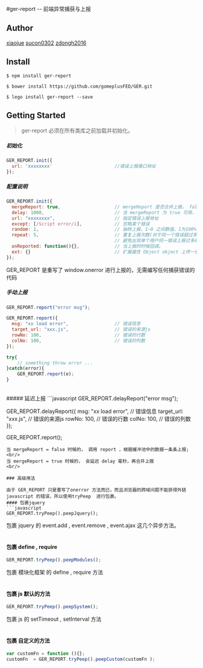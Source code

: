 #ger-report   -- 前端异常捕获与上报


## Author
[xiaojue](https://github.com/xiaojue) [sucon0302](https://github.com/sucon0302) [zdongh2016](https://github.com/zdongh2016)

## Install

```shell
$ npm install ger-report
```
```shell
$ bower install https://github.com/gomeplusFED/GER.git
```
```shell
$ lego install ger-report --save
```

## Getting Started
> ger-report 必须在所有类库之前加载并初始化。


##### 初始化
```javascript
GER_REPORT.init({
  url: 'xxxxxxxx'                       //错误上报接口地址
});
```
##### 配置说明
```javascript
GER_REPORT.init({
  mergeReport: true,                    // mergeReport 是否合并上报， false 关闭， true 启动（默认）
  delay: 1000,                          // 当 mergeReport 为 true 可用，延迟多少毫秒，合并缓冲区中的上报（默认）
  url: "xxxxxxxx",         				// 指定错误上报地址
  except: [/Script error/i],            // 忽略某个错误
  random: 1,                            // 抽样上报，1~0 之间数值，1为100%上报（默认 1）
  repeat: 5,                            // 重复上报次数(对于同一个错误超过多少次不上报)
                                        // 避免出现单个用户同一错误上报过多的情况
  onReported: function(){},     		// 当上报的时候回调。
  ext: {}                               // 扩展属性 Object object 上传一些非常规参数
});
```
GER_REPORT 是重写了 window.onerror 进行上报的，无需编写任何捕获错误的代码
<br/>
#####  手动上报
```javascript
GER_REPORT.report("error msg");

GER_REPORT.report({
  msg: "xx load error",                 // 错误信息
  target_url: "xxx.js",                 // 错误的来源js
  rowNo: 100,                           // 错误的行数
  colNo: 100,                           // 错误的列数
});

try{
    // something throw error ...
}catch(error){
    GER_REPORT.report(e);
}
```
<br/>
#####  延迟上报
```javascript
GER_REPORT.delayReport("error msg");

GER_REPORT.delayReport({
  msg: "xx load error",                // 错误信息
  target_url: "xxx.js",                // 错误的来源js
  rowNo: 100,                          // 错误的行数
  colNo: 100,                          // 错误的列数
});

GER_REPORT.report();

```
当 mergeReport = false 时候的， 调用 report ，根据缓冲池中的数据一条条上报;<br/>
当 mergeReport = true 时候的， 会延迟 delay 毫秒，再合并上报
<br/>

### 高级用法

由于 GER_REPORT 只是重写了onerror 方法而已，而且浏览器的跨域问题不能获得外链 javascript 的错误，所以使用tryPeep  进行包裹。
#### 包裹jquery
```javascript
GER_REPORT.tryPeep().peepJquery();
```
包裹 jquery 的 event.add , event.remove , event.ajax 这几个异步方法。
<br/>
<br/>
#### 包裹 define , require
```javascript
GER_REPORT.tryPeep().peepModules();
```
包裹 模块化框架 的 define , require 方法
<br/>
<br/>
#### 包裹  js 默认的方法
```javascript
GER_REPORT.tryPeep().peepSystem();
```
包裹 js 的 setTimeout , setInterval 方法
<br/>
<br/>
#### 包裹 自定义的方法
```javascript
var customFn = function (){};
customFn  = GER_REPORT.tryPeep().peepCustom(customFn );



